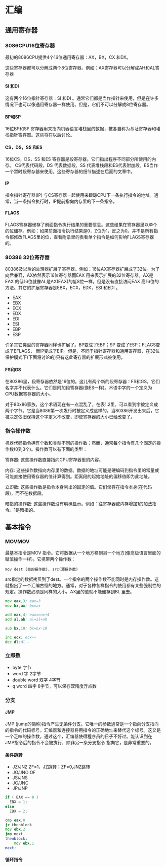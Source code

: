# 汇编

## 通用寄存器
### 8086CPU16位寄存器
最初的8086CPU提供4个16位通用寄存器：AX，BX，CX 和DX。

这些寄存器都可以分解成两个8位寄存器。例如：AX寄存器可以分解成AH和AL寄存器

#### SI 和DI
这有两个16位指针寄存器：SI 和DI 。通常它们都是当作指针来使用，但是在许多情况下也可以像通用寄存器一样使用。但是，它们不可以分解成8位寄存器。
#### BP和SP 
16位BP和SP 寄存器用来指向机器语言堆栈里的数据，被各自称为基址寄存器和堆栈指针寄存器。这些将在以后讨论。

#### CS，DS，SS 和ES
16位CS，DS，SS 和ES 寄存器是段寄存器。它们指出程序不同部分所使用的内存。
CS代表代码段，DS 代表数据段，SS 代表堆栈段和ES代表附加段。ES当作一个暂时段寄存器来使用。这些寄存器的细节描述在后面的文章中。
#### IP
指令指针寄存器(IP) 与CS寄存器一起使用来跟踪CPU下一条执行指令的地址。通常，当一条指令执行时，IP提前指向内存里的下一条指令。
#### FLAGS
FLAGS寄存器储存了前面指令执行结果的重要信息。这些结果在寄存器里以单个的位储存。例如：如果前面指令执行结果是0，Z位为1，反之为0。并不是所有指令都修改FLAGS里的位，查看附录里的表看单个指令是如何影响FLAGS寄存器的。

### 80386 32位寄存器
80386及以后的处理器扩展了寄存器。例如：16位AX寄存器扩展成了32位。为了向后兼容，AX依然表示16位寄存器而EAX 用来表示扩展的32位寄存器。AX是EAX 的低16位就像AL是AX(EAX)的低8位一样。但是没有直接访问EAX 高16位的方法。其它的扩展寄存器是EBX，ECX，EDX，ESI 和EDI 。

- EAX
- EBX
- ECX
- EDX
- EDI
- ESI
- EBP
- ESP

许多其它类型的寄存器同样也扩展了。BP变成了EBP；SP 变成了ESP；FLAGS变成了EFLAGS， 而IP变成了EIP。但是，不同于指针寄存器和通用寄存器，在32位保护模式下(下面将讨论的)只有这此寄存器的扩展形式被使用。
#### FS和GS
在80386里，段寄存器依然是16位的。这儿有两个新的段寄存器：FS和GS。它们名字并不代表什么。它们是附加段寄存器(像ES一样)。术语中字的一个定义为CPU数据寄存器的大小。

对于80x86家族，这个术语现在有一点混乱了。在表1.2里，可以看到字被定义成两个字节。它是当8086第一次发行时被定义成这样的。当80386开发出来后，它被决定依旧保持这个字定义不改变，即使寄存器的大小已经改变了。


### 指令操作数
机器代码指令拥有个数和类型不同的操作数；然而，通常每个指令有几个固定的操作数(0到3个)。操作数可以有下面的类型：

寄存器: 这些操作数直接指向CPU寄存器里的内容。

内存: 这些操作数指向内存里的数据。数据的地址可能是硬编码到指令里的常量或可能直接使用寄存器的值计算得到。距离段的起始地址的偏移值即为此地址。

立即数: 这些操作数是指令本身列出的固定的值。它们储存在指令本身(在代码段)，而不在数据段。

暗指的操作数: 这些操作数没有明确显示。例如：往寄存器或内存增加1的加法指令。1是暗指的。


## 基本指令
### MOVMOV
最基本指令是MOV 指令。它将数据从一个地方移到另一个地方(像高级语言里面的赋值操作一样)。它携带两个操作数：
```
mov dest (目的操作数), src(源操作数)
```
src指定的数据拷贝到了dest。一个指令的两个操作数不能同时是内存操作数。这就指出了一个汇编古怪的地方。通常，对于各种各样指令的使用都有某些强制性的规定。操作数必须是同样的大小。AX里的值就不能储存到BL 里去。

``` asm
mov eax,3; eax=3
mov bx,ax; bx=ax

add eax,4; eax=eax+4
add al,ah; al=al+ah

sub bx,10; bx=bx-10

inc ecx; ecx++
dec dl;dl--
```
### 立即数
- byte 字节
- word 字 2字节
- double word 双字 4字节
- q word 四字 8字节，可以保存双精度浮点数

### 分支

#### JMP
JMP (jump的简称)指令产生无条件分支。它唯一的参数通常是一个指向分支指向的指令的代码标号。汇编器和连接器将用指令的正确地址来替代这个标号。这又是一个乏味的操作数，通过这个，汇编器使得程序员的日子不好过。能认识到在JMP指令后的指令不会被执行，除非另一条分支指令
指向它，是非常重要的。
#### 条件跳转
- JZ/JNZ ZF=1，JZ跳转；ZF=0,JNZ跳转
- JO/JNO OF
- JS/JNS 
- JC/JNC
- JP/JNP


``` c
if ( EAX == 0 )
  EBX = 1;
else
  EBX = 2;
```

``` asm
cmp eax,0
jz thenblock
mov ebx,2
jmp next
thenblock:
	mov ebx,1
next:
```

#### 循环指令